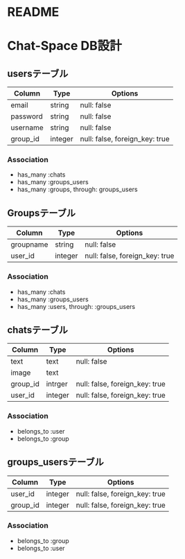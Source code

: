 # README

<!-- This README would normally document whatever steps are necessary to get the
application up and running.

Things you may want to cover:

* Ruby version

* System dependencies

* Configuration

* Database creation

* Database initialization

* How to run the test suite

* Services (job queues, cache servers, search engines, etc.)

* Deployment instructions

* ... -->


# Chat-Space DB設計
## usersテーブル
|Column|Type|Options|
|------|----|-------|
|email|string|null: false|
|password|string|null: false|
|username|string|null: false|
|group_id|integer|null: false, foreign_key: true|
### Association
- has_many :chats
- has_many :groups_users
- has_many :groups, through: groups_users


## Groupsテーブル
|Column|Type|Options|
|------|----|-------|
|groupname|string|null: false|
|user_id|integer|null: false, foreign_key: true|
### Association
- has_many :chats
- has_many :groups_users
- has_many  :users,  through:  :groups_users


## chatsテーブル
|Column|Type|Options|
|------|----|-------|
|text|text|null: false|
|image|text| |
|group_id|intrger|null: false, foreign_key: true|
|user_id|integer|null: false, foreign_key: true|
### Association
- belongs_to :user
- belongs_to :group


## groups_usersテーブル
|Column|Type|Options|
|------|----|-------|
|user_id|integer|null: false, foreign_key: true|
|group_id|integer|null: false, foreign_key: true|

### Association
- belongs_to :group
- belongs_to :user
